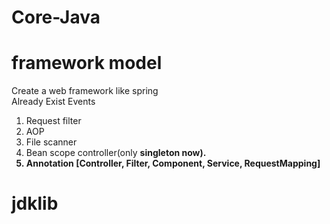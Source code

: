 # Core-Java

# framework model
Create a web framework like spring <br/>
Already Exist Events <br/>
1.  Request filter <br/>
2.  AOP <br/>
3.  File scanner <br/>
4.  Bean scope controller(only <b>singleton<b/> now). <br/>
5.  Annotation [Controller, Filter, Component, Service, RequestMapping] <br/>

# jdklib
